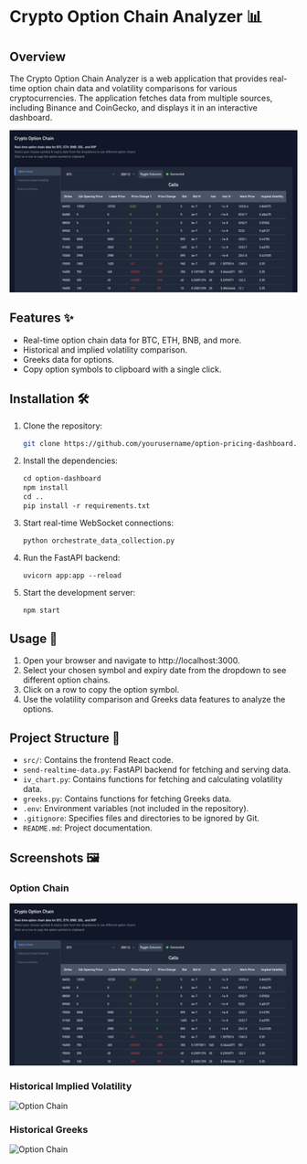 # Crypto Option Chain Analyzer 📊

## Overview

The Crypto Option Chain Analyzer is a web application that provides real-time option chain data and volatility comparisons for various cryptocurrencies. The application fetches data from multiple sources, including Binance and CoinGecko, and displays it in an interactive dashboard.

<img src="screenshots/option_chain.png" alt="Option Chain" width="600" />

## Features ✨

- Real-time option chain data for BTC, ETH, BNB, and more.
- Historical and implied volatility comparison.
- Greeks data for options.
- Copy option symbols to clipboard with a single click.

## Installation 🛠️

1. Clone the repository:
   ```bash
   git clone https://github.com/yourusername/option-pricing-dashboard.git
2. Install the dependencies:
   ```
   cd option-dashboard
   npm install
   cd ..
   pip install -r requirements.txt
3. Start real-time WebSocket connections:
   ```
   python orchestrate_data_collection.py
4. Run the FastAPI backend:
   ```
   uvicorn app:app --reload
5. Start the development server:
   ```
   npm start
## Usage 🚀
1. Open your browser and navigate to http://localhost:3000.
2. Select your chosen symbol and expiry date from the dropdown to see different option chains.
3. Click on a row to copy the option symbol.
4. Use the volatility comparison and Greeks data features to analyze the options.


## Project Structure 📂
- `src/`: Contains the frontend React code.
- `send-realtime-data.py`: FastAPI backend for fetching and serving data.
- `iv_chart.py`: Contains functions for fetching and calculating volatility data.
- `greeks.py`: Contains functions for fetching Greeks data.
- `.env`: Environment variables (not included in the repository).
- `.gitignore`: Specifies files and directories to be ignored by Git.
- `README.md`: Project documentation.

## Screenshots 🖼️
### Option Chain 
<img src="screenshots/option_chain.png" alt="Option Chain" width="600" />

### Historical Implied Volatility
<img src="screenshots/vol_analysis.png" alt="Option Chain" width="600" />

### Historical Greeks
<img src="screenshots/historical_greeks.png" alt="Option Chain" width="600" />

